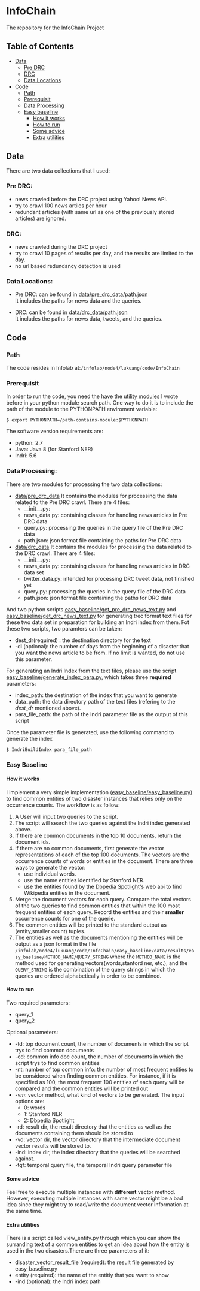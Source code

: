 # InfoChain

The repository for the InfoChain Project

## Table of Contents
  - [Data](#data)
    - [Pre DRC](#pre-drc)
    - [DRC](#drc)
    - [Data Locations](#data-locations)
  - [Code](#code)
    - [Path](#path)
    - [Prerequisit](#prerequisit)
    - [Data Processing](#data-processing)
    - [Easy baseline](#drc)
      - [How it works](#how-it-works)
      - [How to run](#how-to-run)
      - [Some advice](#some-advice)
      - [Extra utilities](#extra-utilities)
    
    
    
## Data

 There are two data collections that I used:
 ### Pre DRC:    
  * news crawled before the DRC project using Yahoo! News API.  
  * try to crawl 100 news artiles per hour  
  * redundant articles (with same url as one of the previously stored articles) are ignored.
  
 ### DRC:  
  * news crawled during the DRC project
  * try to crawl 10 pages of results per day, and the results are limited to the day.
  * no url based redundancy detection is used
     
  
 ### Data Locations:  
  * Pre DRC: can be found in [data/pre_drc_data/path.json](https://github.com/lukuang/InfoChain/blob/master/data/pre_drc_data/path.json)  
      It includes the paths for news data and the queries.
      
  * DRC: can be found in [data/drc_data/path.json](https://github.com/lukuang/InfoChain/blob/master/data/drc_data/path.json)  
      It includes the paths for news data, tweets, and the queries.
  

## Code
  ### Path
  The code resides in Infolab at:```/infolab/node4/lukuang/code/InfoChain```
  
  ### Prerequisit
  In order to run the code, you need the have the [utility modules](https://github.com/lukuang/myUtility) I wrote before in   your python module search path. One way to do it is to include the path of the module to the PYTHONPATH enviroment variable:
  
  ```$ export PYTHONPATH=/path-contains-module:$PYTHONPATH```
  
  The software version requirements are: 
   * python: 2.7
   * Java: Java 8 (for Stanford NER)
   * Indri: 5.6
   
  ### Data Processing:  
  There are two modules for processing the two data collections:
   * [data/pre_drc_data](https://github.com/lukuang/InfoChain/blob/master/data/pre_drc_data)
     It contains the modules for processing the data related to the Pre DRC crawl. There are 4 files: 
      * \_\_init\_\_.py:  
      * news_data.py: containing classes for handling news articles in Pre DRC data 
      * query.py: processing the queries in the query file of the Pre DRC data 
      * path.json: json format file containing the paths for Pre DRC data
   * [data/drc_data](https://github.com/lukuang/InfoChain/blob/master/data/drc_data)
     It contains the modules for processing the data related to the DRC crawl. There are 4 files: 
      * \_\_init\_\_.py:  
      * news_data.py: containing classes for handling news articles in DRC data set 
      * twitter_data.py: intended for processing DRC tweet data, not finished yet 
      * query.py: processing the queries in the query file of the DRC data
      * path.json: json format file containing the paths for DRC data
      
  And two python scripts [easy_baseline/get_pre_drc_news_text.py](https://github.com/lukuang/InfoChain/blob/master/easy_baseline/get_pre_drc_news_text.py) and [easy_baseline/get_drc_news_text.py](https://github.com/lukuang/InfoChain/blob/master/easy_baseline/get_drc_news_text.py) for generating trec format text files for these two data set in preparation for building an Indri index from them. Fot these two scripts, two paramters can be taken:
  * dest_dr(required) : the destination directory for the text
  * -dl (optional): the number of days from the beginning of a disaster that you want the news article to be from. If no limit is wanted, do not use this parameter.
  
  For generating an Indri Index from the text files, please use the script [easy_baseline/generate_index_para.py](https://github.com/lukuang/InfoChain/blob/master/easy_baseline/generate_index_para.py), which takes three **required** parameters:  
  * index_path: the destination of the index that you want to generate  
  * data_path: the data directory path of the text files (refering to the _dest\_dr_ mentioned above).
  * para_file_path: the path of the Indri parameter file as the output of this script
  
  Once the parameter file is generated, use the following command to generate the index
  
  ```$ IndriBuildIndex para_file_path```
  
  ### Easy Baseline
  #### How it works
  I implement a very simple implementation ([easy_baseline/easy_baseline.py](https://github.com/lukuang/InfoChain/blob/master/easy_baseline/easy_baseline.py)) to find common entities of two disaster instances that relies only on the occurrence counts. The workflow is as follow:  
  1. A User will input two queries to the script.  
  2. The script will search the two queries against the Indri index generated above.  
  3. If there are common documents in the top 10 documents, return the document ids.
  4. If there are no common documents, first generate the vector representations of each of the top 100 documents. The vectors are the occurrence counts of words or entities in the document. There are three ways to generate the vector:  
      * use individual words.  
      * use the name entities identified by Stanford NER.  
      * use the entities found by the [Dbpedia Spotlight's](https://github.com/dbpedia-spotlight/dbpedia-spotlight) web api to find Wikipedia entities in the document.  
  5. Merge the document vectors for each query. Compare the total vectors of the two queries to find common entities that within the 100 most frequent entities of each query. Record the entities and their **smaller** occurrence counts for one of the querie. 
  6. The common entities will be printed to the standard output as (entity,smaller count) tuples.
  7. The entities as well as the documents mentioning the entities will be output as a json format in the file  ```/infolab/node4/lukuang/code/InfoChain/easy_baseline/data/results/easy_basline/METHOD_NAME/QUERY_STRING``` where the ```METHOD_NAME``` is the method used for generating vectors(words,stanford ner, etc.), and the ```QUERY_STRING``` is the combination of the query strings in which the queries are ordered alphabetically in order to be combined.
  
  #### How to run
  Two required parameters:   
  * query_1  
  * query_2
    
  Optional parameters:  
  * -td: top document count, the number of documents in which the script trys to find common documents  
  * -cd: common info doc count, the number of documents in which the script trys to find common entities  
  * -nt: number of top common info: the number of most frequent entities to be considered when finding common entities. For instance, if it is specified as 100, the most frequent 100 entities of each query will be compared and the common entities will be printed out   
  * *-vm*: vector method, what kind of vectors to be generated. The input options are:  
    * 0: words  
    * 1: Stanford NER  
    * 2: Dbpedia Spotlight  
  * -rd: result dir, the result directory that the entities as well as the documents containing them should be stored to  
  * -vd: vector dir, the vector directory that the intermediate document vector results will be stored to.  
  * -ind: index dir, the index directory that the queries will be searched against.  
  * -tqf: temporal query file, the temporal Indri query parameter file
  
  #### Some advice
  Feel free to execute multiple instances with **different** vector method. However, executing multiple instances with same vector might be a bad idea since they might try to read/write the document vector information at the same time.
  
  #### Extra utilities
  There is a script called view_entity.py through which you can show the surranding text of a common entities to get an idea about how the entity is used in the two disasters.There are three parameters of it:  
  * disaster_vector_result_file (required): the result file generated by easy_baseline.py  
  * entity (required): the name of the entitiy that you want to show
  * -ind (optional): the Indri index path
  
  
  
      
      
      
  
  
  

